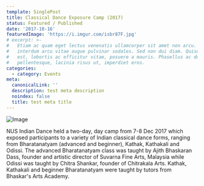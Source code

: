```yaml
---
template: SinglePost
title: Classical Dance Exposure Camp (2017)
status: Featured / Published
date: '2017-10-16'
featuredImage: 'https://i.imgur.com/isbr87F.jpg'
# excerpt: >-
#   Etiam ac quam eget lectus venenatis ullamcorper sit amet non arcu. Nullam
#   interdum arcu vitae augue pulvinar sodales. Sed non dui diam. Quisque lectus
#   est, lobortis ac efficitur vitae, posuere a mauris. Phasellus ac dui
#   pellentesque, lacinia risus ut, imperdiet eros.
categories:
  - category: Events
meta:
  canonicalLink: ''
  description: test meta description
  noindex: false
  title: test meta title
---
```


![Image](https://i.imgur.com/isbr87F.jpg)

NUS Indian Dance held a two-day, day camp from 7-8 Dec 2017 which exposed participants to a variety of Indian classical dance forms, ranging from Bharatanatyam (advanced and beginner), Kathak, Kathakali and Odissi. The advanced Bharatanatyam class was taught by Ajith Bhaskaran Dass, founder and artistic director of Suvarna Fine Arts, Malaysia while Odissi was taught by Chitra Shankar, founder of Chitrakala Arts. Kathak, Kathakali and beginner Bharatanatyam were taught by tutors from Bhaskar's Arts Academy.